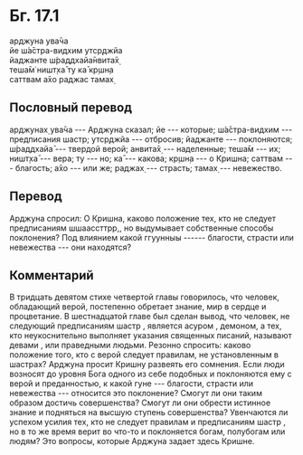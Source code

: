 # Бг. 17.1
арджуна ува̄ча<br/>
йе ш́а̄стра-видхим утср̣джйа<br/>
йаджанте ш́раддхайа̄нвита̄х̣<br/>
теша̄м̇ ништ̣ха̄ ту ка̄ кр̣шн̣а<br/>
саттвам а̄хо раджас тамах̣
## Пословный перевод

арджунах̣ ува̄ча --- Арджуна сказал; йе --- которые; ш́а̄стра-видхим ---
предписания шастр; утср̣джйа --- отбросив; йаджанте --- поклоняются;
ш́раддхайа̄ --- твердой верой; анвита̄х̣ --- наделенные; теша̄м --- их;
ништ̣ха̄ --- вера; ту --- но; ка̄ --- какова; кр̣шн̣а --- о Кришна; саттвам
--- благость; а̄хо --- или же; раджах̣ --- страсть; тамах̣ --- невежество.

## Перевод

Арджуна спросил: О Кришна, каково положение тех, кто не следует
предписаниям шшаассттрр,, но выдумывает собственные способы поклонения?
Под влиянием какой ггуунныы ------ благости, страсти или невежества ---
они находятся?

## Комментарий

В тридцать девятом стихе четвертой главы говорилось, что человек,
обладающий верой, постепенно обретает знание, мир в сердце и
процветание. В шестнадцатой главе был сделан вывод, что человек, не
следующий предписаниям шастр , является асуром , демоном, а тех, кто
неукоснительно выполняет указания священных писаний, называют девами ,
или праведными людьми. Резонно спросить: каково положение того, кто с
верой следует правилам, не установленным в шастрах? Арджуна просит
Кришну развеять его сомнения. Если люди возносят до уровня Бога одного
из себе подобных и поклоняются ему с верой и преданностью, к какой гуне
--- благости, страсти или невежества --- относится это поклонение?
Смогут ли они таким образом достичь совершенства? Смогут ли они обрести
истинное знание и подняться на высшую ступень совершенства? Увенчаются
ли успехом усилия тех, кто не следует правилам и предписаниям шастр , но
в то же время верит во что-то и поклоняется богам, полубогам или людям?
Это вопросы, которые Арджуна задает здесь Кришне.

